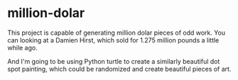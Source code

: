 # million-dolar
This project is capable of generating million dolar pieces of odd work. You can looking at a Damien Hirst, which sold for 1.275 million pounds a little while ago. 

And I'm going to be using Python turtle to create a similarly beautiful dot spot painting, which could be randomized and create beautiful pieces of art. 
